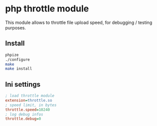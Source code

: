 # php throttle module

This module allows to throttle file upload speed, for debugging / testing purposes.

## Install

``` sh
phpize
./configure
make
make install
```

## Ini settings

``` ini
; load throttle module
extension=throttle.so
; speed limit, in bytes
throttle.speed=10240
; log debug infos
throttle.debug=0
```
